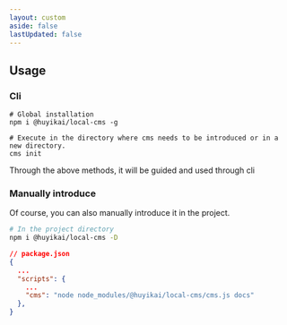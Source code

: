 ```yaml
---
layout: custom
aside: false
lastUpdated: false
---
```


## Usage

### Cli

```shell
# Global installation
npm i @huyikai/local-cms -g

# Execute in the directory where cms needs to be introduced or in a new directory.
cms init
```

Through the above methods, it will be guided and used through cli

### Manually introduce

Of course, you can also manually introduce it in the project.

```sh
# In the project directory
npm i @huyikai/local-cms -D
```

```json
// package.json
{
  ...
  "scripts": {
    ...
    "cms": "node node_modules/@huyikai/local-cms/cms.js docs"
  },
}
```

